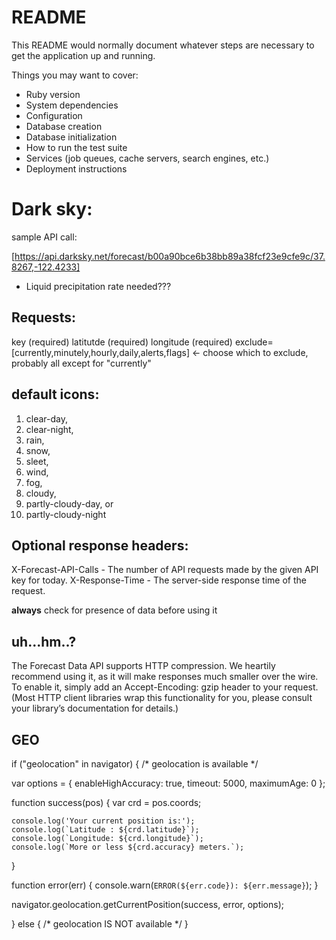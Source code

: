 # README

This README would normally document whatever steps are necessary to get the
application up and running.

Things you may want to cover:

* Ruby version
* System dependencies
* Configuration
* Database creation
* Database initialization
* How to run the test suite
* Services (job queues, cache servers, search engines, etc.)
* Deployment instructions

# Dark sky:

sample API call:

[https://api.darksky.net/forecast/b00a90bce6b38bb89a38fcf23e9cfe9c/37.8267,-122.4233]

  - Liquid precipitation rate needed???

## Requests:
key (required)
latitutde (required)
longitude (required)
exclude=[currently,minutely,hourly,daily,alerts,flags]
  <- choose which to exclude, probably all except for "currently"

## default icons:
1. clear-day,
2. clear-night,
3. rain,
4. snow,
5. sleet,
6. wind,
7. fog,
8. cloudy,
9. partly-cloudy-day, or
10. partly-cloudy-night

## Optional response headers:
X-Forecast-API-Calls  - The number of API requests made by the given API key for today.
X-Response-Time       - The server-side response time of the request.

**always** check for presence of data before using it

## uh...hm..?
The Forecast Data API supports HTTP compression. We heartily recommend using it, as it will make responses much smaller over the wire. To enable it, simply add an Accept-Encoding: gzip header to your request. (Most HTTP client libraries wrap this functionality for you, please consult your library’s documentation for details.)

## GEO

if ("geolocation" in navigator) {
  /* geolocation is available */

  var options = {
    enableHighAccuracy: true,
    timeout: 5000,
    maximumAge: 0
  };

  function success(pos) {
    var crd = pos.coords;

    console.log('Your current position is:');
    console.log(`Latitude : ${crd.latitude}`);
    console.log(`Longitude: ${crd.longitude}`);
    console.log(`More or less ${crd.accuracy} meters.`);
  }

  function error(err) {
    console.warn(`ERROR(${err.code}): ${err.message}`);
  }

  navigator.geolocation.getCurrentPosition(success, error, options);

} else {
  /* geolocation IS NOT available */
}
